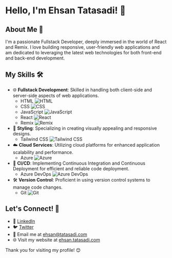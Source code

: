 # Hello, I'm Ehsan Tatasadi! 👋

## About Me 🌟
I'm a passionate Fullstack Developer, deeply immersed in the world of React and Remix. I love building responsive, user-friendly web applications and am dedicated to leveraging the latest web technologies for both front-end and back-end development.

## My Skills 🛠️
- 🌐 **Fullstack Development**: Skilled in handling both client-side and server-side aspects of web applications.
  - HTML ![HTML](https://img.shields.io/badge/-HTML-E34F26?style=flat-square&logo=html5&logoColor=ffffff)
  - CSS ![CSS](https://img.shields.io/badge/-CSS-1572B6?style=flat-square&logo=css3&logoColor=ffffff)
  - JavaScript ![JavaScript](https://img.shields.io/badge/-JavaScript-fbbf24?style=flat-square&logo=javascript&logoColor=fff&color=eab308)
  - React ![React](https://img.shields.io/badge/-React-61DAFB?style=flat-square&logo=react&logoColor=fff&color=06b6d4)
  - Remix ![Remix](https://img.shields.io/badge/-Remix-61DAFB?style=flat-square&logo=remix&logoColor=fff&color=8b5cf6)
- 🎨 **Styling**: Specializing in creating visually appealing and responsive designs.
  - Tailwind CSS ![Tailwind CSS](https://img.shields.io/badge/-Tailwind_CSS-38B2AC?style=flat-square&logo=tailwind-css&logoColor=ffffff)
- ☁️ **Cloud Services**: Utilizing cloud platforms for enhanced application scalability and performance.
  - Azure ![Azure](https://img.shields.io/badge/-Azure-0078D4?style=flat-square&logo=microsoft-azure&logoColor=ffffff)
- 🔄 **CI/CD**: Implementing Continuous Integration and Continuous Deployment for efficient and reliable code deployment.
  - Azure DevOps ![Azure DevOps](https://img.shields.io/badge/-Azure_DevOps-0078D4?style=flat-square&logo=azure-devops&logoColor=ffffff)
- 🛠️ **Version Control**: Proficient in using version control systems to manage code changes.
  - Git ![Git](https://img.shields.io/badge/-Git-F05032?style=flat-square&logo=git&logoColor=ffffff)


## Let's Connect! 🤝
- 💼 [LinkedIn](https://www.linkedin.com/in/ehsan-tatasadi-2161a433)
- 🐦 [Twitter](https://twitter.com/etatasadi)
- 📧 Email me at ehsan@tatasadi.com
- 🌐 Visit my website at [ehsan.tatasadi.com](https://ehsan.tatasadi.com)

Thank you for visiting my profile! 😊
